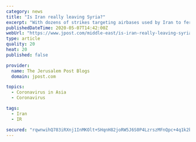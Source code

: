 ```yaml
---
category: news
title: "Is Iran really leaving Syria?"
excerpt: "With dozens of strikes targeting airbases used by Iran to ferry in fighters and weapons, there are reports that Iran has began to use Russia’s Hmeimin airbase close to the port"
publishedDateTime: 2020-05-07T14:42:00Z
webUrl: "https://www.jpost.com/middle-east/is-iran-really-leaving-syria-627265"
type: article
quality: 20
heat: 20
published: false

provider:
  name: The Jerusalem Post Blogs
  domain: jpost.com

topics:
  - Coronavirus in Asia
  - Coronavirus

tags:
  - Iran
  - IR

secured: "rqwnwihQ783iRXnj1InMKOlt+SHqnH82joRW5J6S0P4LzrszMFnQpc+4q1k2bccu80sV0qpKk/RaL8YU/nowFibHkoNS1EuGQAxp1pPr8OpSUgqK46mNDnZbCtvjzngY8JcguHbH1I7JsJQ0cW2GGtnrg11F1MWs/SfEi0BuF6ZC8BB/2kfk7uqxSF9W1ZC+yy4PwfwWMKDszSXvz2ndHpkWHU2tJzHTwu1IsFrI3y/SJjDy+Amcg5aw5WCFpUnlhikKSMQdCY89Ek7Ay2c+nKlZzsuHHV9xJyg3VcgTcdx+6IBgOfdSm9SZBal8EhU1ce52mz+tOOixJhmNAX5SLdzysXlS7TnzEAo8fgJpMn2j1eG32sMHNMXTvjojKqZB7KaXSmo/G3vAKRTbF4uJZEIH30hm7jdkB7tAt8LZD4TxSCUkzfG2xJAwfpekUJWXytcxDCkgiz47jTeqo1FbCvpcWjzvdAxLG+r4esiUDG4=;Efs7oZrQ7yXsBJFnVz/s2w=="
---
```


